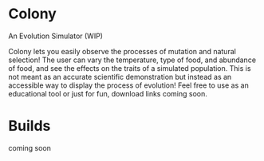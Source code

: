 # Colony
 An Evolution Simulator (WIP)

Colony lets you easily observe the processes of mutation and natural selection!
The user can vary the temperature, type of food, and abundance of food, and see the effects on the traits of a simulated population.
This is not meant as an accurate scientific demonstration but instead as an accessible way to display the process of evolution!
Feel free to use as an educational tool or just for fun, download links coming soon.

# Builds
coming soon
